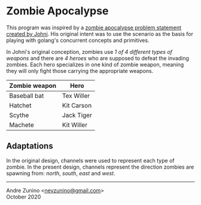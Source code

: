 # Zombie Apocalypse

This program was inspired by a [zombie apocalypse problem statement created by Johni](https://gist.github.com/johnidm/3e98e4ff7565ce985a41).
His original intent was to use the scenario as the basis for playing
with golang's concurrent concepts and primitives.

In Johni's original conception, zombies use *1 of 4 different types
of weapons* and there are *4 heroes* who are supposed to defeat the
invading zombies. Each hero specializes in one kind of zombie weapon,
meaning they will only fight those carrying the appropriate weapons. 

| Zombie weapon    | Hero       |
|------------------|------------|
| Baseball bat     | Tex Willer |
| Hatchet          | Kit Carson |
| Scythe           | Jack Tiger |
| Machete          | Kit Willer |

## Adaptations

In the original design, channels were used to represent each type of
zombie. In the present design, channels represent the direction zombies
are spawning from: *north*, *south*, *east* and *west*.

----
Andre Zunino &lt;neyzunino@gmail.com&gt;  
October 2020

